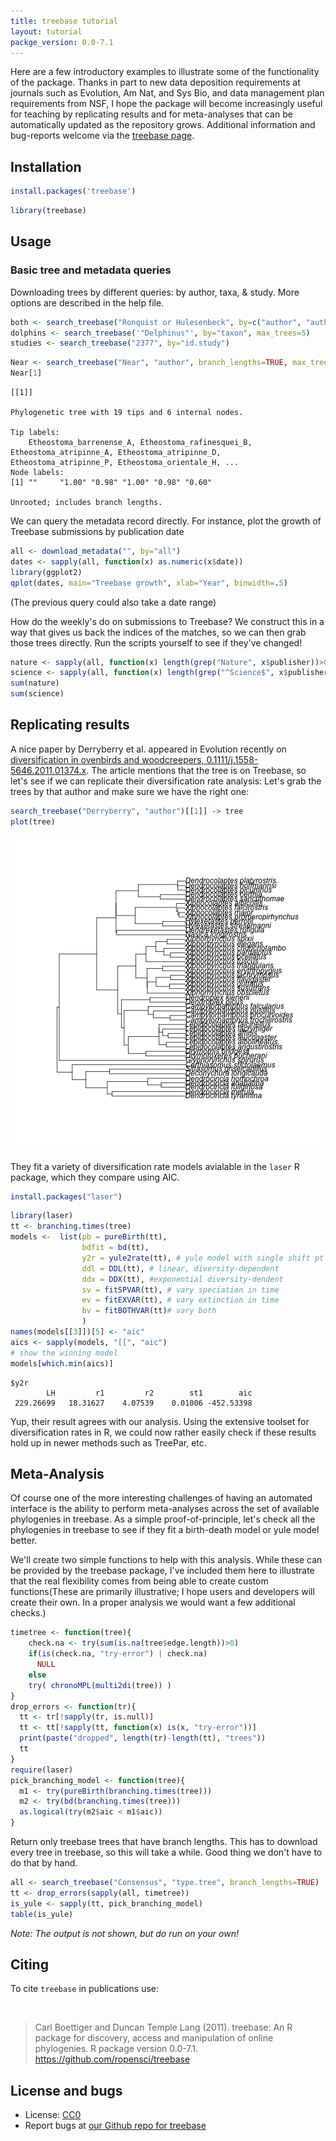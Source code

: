 ```yaml
---
title: treebase tutorial
layout: tutorial
packge_version: 0.0-7.1
---
```




Here are a few introductory examples to illustrate some of the functionality of the package. Thanks in part to new data deposition requirements at journals such as Evolution, Am Nat, and Sys Bio, and
data management plan requirements from NSF, I hope the package will become increasingly useful for teaching by replicating results and for meta-analyses that can be automatically updated as the repository grows. Additional information and bug-reports welcome via the [treebase page](http://ropensci.org/packages/treebase.html#support).


<section id="installation">

## Installation



```r
install.packages('treebase')
```


```r
library(treebase)
```

<section id="usage">

## Usage

Basic tree and metadata queries
==========

Downloading trees by different queries: by author, taxa, & study. More options are described in the help file.


```r
both <- search_treebase("Ronquist or Hulesenbeck", by=c("author", "author"))
dolphins <- search_treebase('"Delphinus"', by="taxon", max_trees=5)
studies <- search_treebase("2377", by="id.study")
```


```r
Near <- search_treebase("Near", "author", branch_lengths=TRUE, max_trees=3)
Near[1]
```

```
[[1]]

Phylogenetic tree with 19 tips and 6 internal nodes.

Tip labels:
	Etheostoma_barrenense_A, Etheostoma_rafinesquei_B, Etheostoma_atripinne_A, Etheostoma_atripinne_D, Etheostoma_atripinne_P, Etheostoma_orientale_H, ...
Node labels:
[1] ""     "1.00" "0.98" "1.00" "0.98" "0.60"

Unrooted; includes branch lengths.
```

We can query the metadata record directly. For instance, plot the growth of Treebase submissions by publication date


```r
all <- download_metadata("", by="all")
dates <- sapply(all, function(x) as.numeric(x$date))
library(ggplot2)
qplot(dates, main="Treebase growth", xlab="Year", binwidth=.5)
```

(The previous query could also take a date range)

How do the weekly's do on submissions to Treebase? We construct this in a way that gives us back the indices of the matches, so we can then grab those trees directly. Run the scripts yourself to see if they've changed!


```r
nature <- sapply(all, function(x) length(grep("Nature", x$publisher))>0)
science <- sapply(all, function(x) length(grep("^Science$", x$publisher))>0)
sum(nature)
sum(science)
```

Replicating results
-------------------

A nice paper by Derryberry et al. appeared in Evolution recently on [diversification in ovenbirds and woodcreepers, 0.1111/j.1558-5646.2011.01374.x](http://www.museum.lsu.edu/brumfield/pubs/furnphylogeny2011.pdf). The article mentions that the tree is on Treebase, so let's see if we can replicate their diversification rate analysis: Let's grab the trees by that author and make sure we have the right one:


```r
search_treebase("Derryberry", "author")[[1]] -> tree
plot(tree)
```

![plot of chunk unnamed-chunk-3](../assets/tutorial-images/treebase/unnamed-chunk-3.png) 

They fit a variety of diversification rate models avialable in the `laser` R package, which they compare using AIC.


```r
install.packages("laser")
```


```r
library(laser)
tt <- branching.times(tree)
models <-  list(pb = pureBirth(tt),
                bdfit = bd(tt),
                y2r = yule2rate(tt), # yule model with single shift pt
                ddl = DDL(tt), # linear, diversity-dependent
                ddx = DDX(tt), #exponential diversity-dendent
                sv = fitSPVAR(tt), # vary speciation in time
                ev = fitEXVAR(tt), # vary extinction in time
                bv = fitBOTHVAR(tt)# vary both
                )
names(models[[3]])[5] <- "aic"
aics <- sapply(models, "[[", "aic")
# show the winning model
models[which.min(aics)]
```

```
$y2r
        LH         r1         r2        st1        aic 
 229.26699   18.31627    4.07539    0.01006 -452.53398 
```

Yup, their result agrees with our analysis. Using the extensive toolset for diversification rates in R, we could now rather easily check if these results hold up in newer methods such as TreePar, etc.

Meta-Analysis
-------------

Of course one of the more interesting challenges of having an automated interface is the ability to perform meta-analyses across the set of available phylogenies in treebase. As a simple proof-of-principle, let's check all the phylogenies in treebase to see if they fit a birth-death model or yule model better.

We'll create two simple functions to help with this analysis. While these can be provided by the treebase package, I've included them here to illustrate that the real flexibility comes from being able to create custom functions(These are primarily illustrative; I hope users and developers will create their own. In a proper analysis we would want a few additional checks.)


```r
timetree <- function(tree){
    check.na <- try(sum(is.na(tree$edge.length))>0)
    if(is(check.na, "try-error") | check.na)
      NULL
    else
    try( chronoMPL(multi2di(tree)) )
}
drop_errors <- function(tr){
  tt <- tr[!sapply(tr, is.null)]
  tt <- tt[!sapply(tt, function(x) is(x, "try-error"))]
  print(paste("dropped", length(tr)-length(tt), "trees"))
  tt
}
require(laser)
pick_branching_model <- function(tree){
  m1 <- try(pureBirth(branching.times(tree)))
  m2 <- try(bd(branching.times(tree)))
  as.logical(try(m2$aic < m1$aic))
}
```

Return only treebase trees that have branch lengths. This has to download every tree in treebase, so this will take a while. Good thing we don't have to do that by hand.


```r
all <- search_treebase("Consensus", "type.tree", branch_lengths=TRUE)
tt <- drop_errors(sapply(all, timetree))
is_yule <- sapply(tt, pick_branching_model)
table(is_yule)
```

_Note: The output is not shown, but do run on your own!_

<section id="citing">

## Citing

To cite `treebase` in publications use:

<br>

> Carl Boettiger and Duncan Temple Lang (2011). treebase: An R package for discovery, access and manipulation of online phylogenies. R package version 0.0-7.1. https://github.com/ropensci/treebase

<section id="license_bugs">

## License and bugs

* License: [CC0](http://creativecommons.org/choose/zero/)
* Report bugs at [our Github repo for treebase](https://github.com/ropensci/treebase/issues?state=open)

